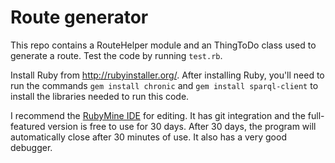 Route generator
===============

This repo contains a RouteHelper module and an ThingToDo class used to generate a route. Test the code by running `test.rb`.

Install Ruby from http://rubyinstaller.org/. After installing Ruby, you'll need to run the commands `gem install chronic` and `gem install sparql-client` to install the libraries needed to run this code. 

I recommend the [RubyMine IDE](https://www.jetbrains.com/ruby/) for editing. It has git integration and the full-featured version is free to use for 30 days. After 30 days, the program will automatically close after 30 minutes of use. It also has a very good debugger.
